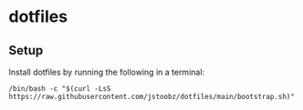 # dotfiles

## Setup

Install dotfiles by running the following in a terminal:

```shell
/bin/bash -c "$(curl -LsS https://raw.githubusercontent.com/jstoobz/dotfiles/main/bootstrap.sh)"
```
